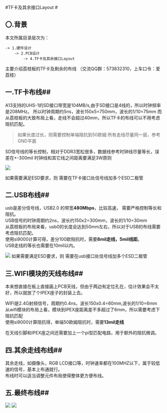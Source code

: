 #TF卡及其余接口Layout #
## 〇.背景 ##
本文所属目录层次为：  

```
-> 1.硬件设计 
	-> 2.PCB设计 
		-> 4.TF卡及其余接口Layout
```
主要介绍荔枝板的TF卡及剩余的布线
（交流QQ群：573832310，上车口令：爱荔枝）

## 一.TF卡布线##
A13支持的UHS-1的SD接口带宽是104MB/s,由于SD接口是4线的，所以时钟频率是208MHz。
所以时钟周期约5ns，波长150x5=750mm，波长的1/10=75mm
而从荔枝板的大致布局上看，走线不会超过40mm，所以TF卡的布线可以不用考虑阻抗匹配。

> 如果长度过长，则需要控制单端阻抗到50欧姆
> 所有走线尽量同一层，参考GND平面

SD信号线的等长控制，相对于DDR3宽松很多，数据线参考时钟线尽量等长，误差在+-300mil
时钟线和其它线之间距离要满足3W原则  

![](http://7xvwj0.com1.z0.glb.clouddn.com/16-7-27/48615677.jpg)

如果需要满足ESD要求，则 需要在TF卡接口处信号线加多个ESD二极管


## 二.USB布线##
usb是差分信号线，USB2.0 的带宽**480Mbps**，比较高速， 需要严格控制等长和阻抗。  
USB信号的时钟周期约2ns，波长约150x2=300mm，波长的1/10=30mm  
从荔枝板的布局来看，usb0的长度会达到50mm左右，所以对于USB的布线需要考虑阻抗匹配。  
使用si9000计算可得，差分100欧阻抗时，需要**8mil走线，5mil线距**。  
USB走线的等长也需要在10mil以内。  

![](http://7xvwj0.com1.z0.glb.clouddn.com/16-7-27/43532268.jpg)
如果需要满足ESD要求，则 需要在usb接口处信号线加多个ESD二极管

## 三.WIFI模块的天线布线##
本来想直接在板上直接画上PCB天线，但由于两边有定位孔在，估计效果会不太好，所以就放了个IPEX座子的封装上去。

WIFI是2.4G射频信号，周期约0.4ns，波长150x0.4=60mm,波长的1/10=6mm  
从wifi模块的布局上看，模块到IPEX座距离差不多超过了6mm，所以需要考虑下阻抗匹配  
使用si9000计算阻抗得，单端50欧姆阻抗时，需要**13mil走线**  

在天线引脚和IPEX座之间还需要加上一个pi型匹配电路，用于额外的阻抗微调。  

## 四.其余走线布线##
其余走线，如摄像头，RGB LCD接口等，时钟速率都在100MHZ以下，属于较低速的信号，基本上布通就行。  
布线时可以适当调整元件布局使得整体更方便布线。  

## 五.最终布线##
![](http://7xvwj0.com1.z0.glb.clouddn.com/16-7-27/28679899.jpg)
![](http://7xvwj0.com1.z0.glb.clouddn.com/16-7-27/4100876.jpg)
